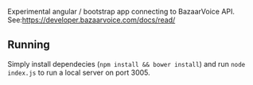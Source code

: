 Experimental angular / bootstrap app connecting to BazaarVoice API.
See:https://developer.bazaarvoice.com/docs/read/	

## Running
Simply install dependecies (`npm install && bower install`) and run `node index.js` to run a local server on port 3005.